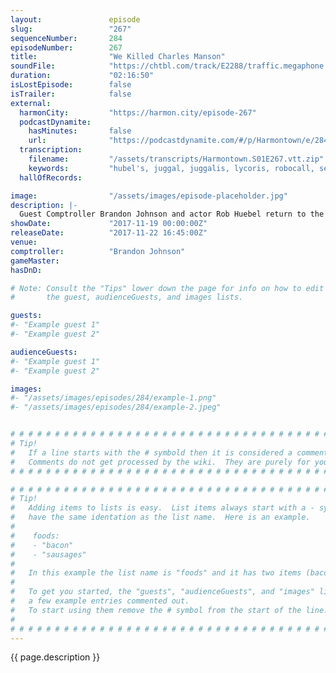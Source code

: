 ```yaml
---
layout:               episode
slug:                 "267"
sequenceNumber:       284
episodeNumber:        267
title:                "We Killed Charles Manson"
soundFile:            "https://chtbl.com/track/E2288/traffic.megaphone.fm/STA3770942281.mp3"
duration:             "02:16:50"
isLostEpisode:        false
isTrailer:            false
external:
  harmonCity:         "https://harmon.city/episode-267"
  podcastDynamite:
    hasMinutes:       false
    url:              "https://podcastdynamite.com/#/p/Harmontown/e/284/267"
  transcription:
    filename:         "/assets/transcripts/Harmontown.S01E267.vtt.zip"
    keywords:         "hubel's, juggal, juggalis, lycoris, robocall, seacrest, tolhouse, tomas, yipp-yipp-yipp-yipp, deborah, hubel, urkel, juggalos, o'neal, pharrell, shaquille, polanski, manson, calumet, walsh, zoolander, manson's, stalling, franken, cruelty"
  hallOfRecords:      

image:                "/assets/images/episode-placeholder.jpg"
description: |-
  Guest Comptroller Brandon Johnson and actor Rob Huebel return to the show. Rob gives us the inside information about his new show, while Brandon introduces us to Tiny Brandon. Dan's worried he might have played a role in Charles Manson's death
showDate:             "2017-11-19 00:00:00Z"
releaseDate:          "2017-11-22 16:45:00Z"
venue:                
comptroller:          "Brandon Johnson"
gameMaster:           
hasDnD:               

# Note: Consult the "Tips" lower down the page for info on how to edit
#       the guest, audienceGuests, and images lists.

guests:
#- "Example guest 1"
#- "Example guest 2"

audienceGuests:
#- "Example guest 1"
#- "Example guest 2"

images:
#- "/assets/images/episodes/284/example-1.png"
#- "/assets/images/episodes/284/example-2.jpeg"


# # # # # # # # # # # # # # # # # # # # # # # # # # # # # # # # # # # # # # # # # # # # #
# Tip!
#   If a line starts with the # symbold then it is considered a comment.
#   Comments do not get processed by the wiki.  They are purely for your information.
# # # # # # # # # # # # # # # # # # # # # # # # # # # # # # # # # # # # # # # # # # # # #

# # # # # # # # # # # # # # # # # # # # # # # # # # # # # # # # # # # # # # # # # # # # #
# Tip!
#   Adding items to lists is easy.  List items always start with a - symbol and have
#   have the same identation as the list name.  Here is an example.
#
#    foods:
#    - "bacon"
#    - "sausages"
#
#   In this example the list name is "foods" and it has two items (bacon, and sausages).
#
#   To get you started, the "guests", "audienceGuests", and "images" lists below have
#   a few example entries commented out.
#   To start using them remove the # symbol from the start of the line.
#
# # # # # # # # # # # # # # # # # # # # # # # # # # # # # # # # # # # # # # # # # # # # #
---
```


<!-- The episode description will be rendered here -->
{{ page.description }}

<!-- Add your content BELOW here -->
<!-- vvvvvvvvvvvvvvvvvvvvvvvvvvv -->




<!-- ^^^^^^^^^^^^^^^^^^^^^^^^^^^ -->
<!-- Add your content ABOVE here -->

<!-- The episode gallery will be rendered here -->